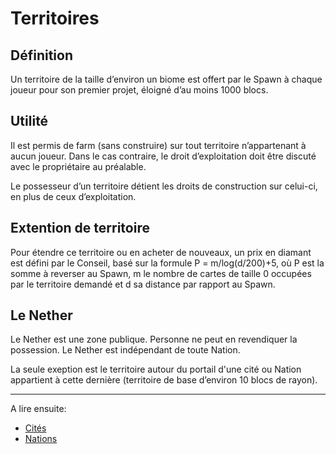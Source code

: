 # Territoires

## Définition

Un territoire de la taille d’environ un biome est offert par le Spawn à chaque joueur pour son premier projet, éloigné d’au moins 1000 blocs.

## Utilité

Il est permis de farm (sans construire) sur tout territoire n’appartenant à aucun joueur. Dans le cas contraire, le droit d’exploitation doit être discuté avec le propriétaire au préalable.

Le possesseur d’un territoire détient les droits de construction sur celui-ci, en plus de ceux d’exploitation.

## Extention de territoire

Pour étendre ce territoire ou en acheter de nouveaux, un prix en diamant est défini par le Conseil, basé sur la formule P = m/log(d/200)+5, où P est la somme à reverser au Spawn, m le nombre de cartes de taille 0 occupées par le territoire demandé et d sa distance par rapport au Spawn.

## Le Nether

Le Nether est une zone publique. Personne ne peut en revendiquer la possession. Le Nether est indépendant de toute Nation.

La seule exeption est le territoire autour du portail d'une cité ou Nation appartient à cette dernière (territoire de base d’environ 10 blocs de rayon).

---
A lire ensuite:

- [Cités](cites.md)
- [Nations](nations.md)
